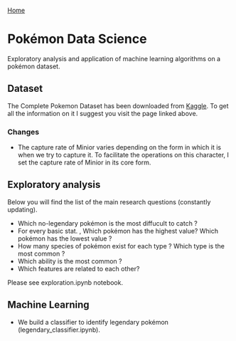 ﻿[Home](https://manuel-dileo.github.io/)  

# Pokémon Data Science

Exploratory analysis and application of machine learning algorithms on a pokémon dataset.

## Dataset
The Complete Pokemon Dataset has been downloaded from [Kaggle](https://www.kaggle.com/rounakbanik/pokemon/home). 
To get all the information on it I suggest you visit the page linked above.

### Changes

- The capture rate of Minior varies depending on the form in which it is when we try to capture it. To facilitate the operations on this character, I set the capture rate of Minior in its core form.

## Exploratory analysis

Below you will find the list of the main research questions (constantly updating).
- Which no-legendary pokémon is the most diffucult to catch ?
- For every basic stat. , Which pokémon has the highest value? Which pokémon has the lowest value ?
- How many species of pokémon exist for each type ? Which type is the most common ?
- Which ability is the most common ?
- Which features are related to each other?

Please see exploration.ipynb notebook.

## Machine Learning

- We build a classifier to identify legendary pokémon (legendary_classifier.ipynb).
